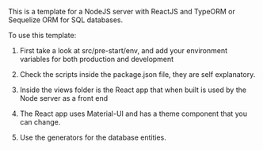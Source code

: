 This is a template for a NodeJS server with ReactJS and TypeORM or Sequelize ORM for SQL databases.

To use this template:

1. First take a look at src/pre-start/env, and add your environment variables for both production and development

2. Check the scripts inside the package.json file, they are self explanatory.

3. Inside the views folder is the React app that when built is used by the Node server as a front end

4. The React app uses Material-UI and has a theme component that you can change.

5. Use the generators for the database entities.
